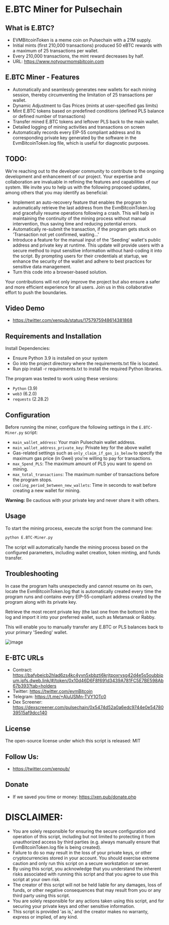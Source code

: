 
# E.BTC Miner for Pulsechain

## What is E.BTC?

- EVMBitcoinToken is a meme coin on Pulsechain with a 21M supply.
- Initial mints (first 210,000 transactions) produced 50 eBTC rewards with a maximum of 25 transactions per wallet. 
- Every 210,000 transactions, the mint reward decreases by half.
- URL: https://www.notyourmomsbitcoin.com


## E.BTC Miner - Features

- Automatically and seamlessly generates new wallets for each mining session, thereby circumventing the limitation of 25 transactions per wallet.
- Dynamic Adjustment to Gas Prices (mints at user-specified gas limits)
- Mint E.BTC tokens based on predefined conditions (defined PLS balance or defined number of transactions)
- Transfer mined E.BTC tokens and leftover PLS back to the main wallet.
- Detailed logging of mining activities and transactions on screen
- Automatically records every EIP-55 compliant address and its corresponding private key generated by the software in the EvmBitcoinToken.log file, which is useful for diagnostic purposes.


## TODO:

We're reaching out to the developer community to contribute to the ongoing development and enhancement of our project. Your expertise and collaboration are invaluable in refining the features and capabilities of our system. We invite you to help us with the following proposed updates, among others that you may identify as beneficial:

- Implement an auto-recovery feature that enables the program to automatically retrieve the last address from the EvmBitcoinToken.log and gracefully resume operations following a crash. This will help in maintaining the continuity of the mining process without manual intervention, thus saving time and reducing potential errors.
- Automatically re-submit the transaction, if the program gets stuck on 'Transaction not yet confirmed, waiting...' 
- Introduce a feature for the manual input of the 'Seeding' wallet's public address and private key at runtime. This update will provide users with a secure method to input sensitive information without hard-coding it into the script. By prompting users for their credentials at startup, we enhance the security of the wallet and adhere to best practices for sensitive data management.
- Turn this code into a browser-based solution.

Your contributions will not only improve the project but also ensure a safer and more efficient experience for all users. Join us in this collaborative effort to push the boundaries.


## Video Demo

- https://twitter.com/xenpub/status/1757975948614381868


## Requirements and Installation

Install Dependencies:
- Ensure Python 3.9 is installed on your system
- Go into the project directory where the requirements.txt file is located.
- Run pip install -r requirements.txt to install the required Python libraries.

The program was tested to work using these versions:
- `Python` (3.9)
- `web3` (6.2.0)
- `requests` (2.28.2)


## Configuration

Before running the miner, configure the following settings in the `E.BTC-Miner.py` script:

- `main_wallet_address`: Your main Pulsechain wallet address.
- `main_wallet_address_private_key`: Private key for the above wallet 
- Gas-related settings such as `only_claim_if_gas_is_below` to specify the maximum gas price (in Gwei) you're willing to pay for transactions.
- `max_Spend_PLS`: The maximum amount of PLS you want to spend on mining.
- `max_total_transactions`: The maximum number of transactions before the program stops.
- `cooling_period_between_new_wallets`: Time in seconds to wait before creating a new wallet for mining.

**Warning:** Be cautious with your private key and never share it with others.

## Usage

To start the mining process, execute the script from the command line:

```bash
python E.BTC-Miner.py
```

The script will automatically handle the mining process based on the configured parameters, including wallet creation, token minting, and funds transfer.

## Troubleshooting

In case the program halts unexpectedly and cannot resume on its own, locate the EvmBitcoinToken.log that is automatically created every time the program runs and contains every EIP-55-compliant address created by the program along with its private key. 

Retrieve the most recent private key (the last one from the bottom) in the log and import it into your preferred wallet, such as Metamask or Rabby.

This will enable you to manually transfer any E.BTC or PLS balances back to your primary 'Seeding' wallet.

![image](https://github.com/JozefJarosciak/E.BTC/assets/3492464/72d5abe4-5f65-4dce-81e6-7fa74288eab0)


## E-BTC URLs

- Contract: https://bafybeicb2hlad6zs4kc4yvn5xbbzti6krjtpoxrysg42d4e5s5oubbipum.ipfs.dweb.link/#/token/0x10d46D6F8f691d3439A781FC5E7BE598Ab67b393?tab=holders
- Twitter: https://twitter.com/evmBitcoin
- Telegram: https://t.me/+AluUSMn-TVY1OTc0
- Dex Screener: https://dexscreener.com/pulsechain/0x5474d52a0a6edc9744e0e5478039515af9dcc140
  

## License

The open-source license under which this script is released: MIT


## Follow Us:

- https://twitter.com/xenpub/


## Donate

- If we saved you time or money: https://xen.pub/donate.php


# DISCLAIMER:

- You are solely responsible for ensuring the secure configuration and operation of this script, including but not limited to protecting it from unauthorized access by third parties (e.g. always manually ensure that EvmBitcoinToken.log file is being created). 
- Failure to do so may result in the loss of your private keys, or other cryptocurrencies stored in your account. You should exercise extreme caution and only run this script on a secure workstation or server.
- By using this script, you acknowledge that you understand the inherent risks associated with running this script and that you agree to use this script at your own risk.
- The creator of this script will not be held liable for any damages, loss of funds, or other negative consequences that may result from you or any third party using this script.
- You are solely responsible for any actions taken using this script, and for securing your private keys and other sensitive information.
- This script is provided 'as is,' and the creator makes no warranty, express or implied, of any kind.

